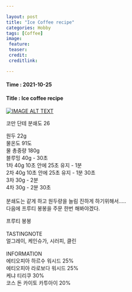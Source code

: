 ```yaml
---

layout: post
title: "Ice Coffee recipe"
categories: Hobby
tags: [Coffee]
image:
 feature: 
 teaser: 
 credit:
 creditlink:

---
```


#### Time : 2021-10-25
#### Title : Ice coffee recipe

[![IMAGE ALT TEXT](https://img.youtube.com/vi/MoTbIAf-kpY/0.jpg)](https://www.youtube.com/watch?v=MoTbIAf-kpY "Video Title")


코만 단테 분쇄도 26<br>

원두 22g<br>
물온도 91도<br>
물 총중량 180g<br>
블루밍 40g - 30초<br>
1차 40g 10초 안에 25초 유지 - 1분 <br>
2차 40g 10초 안에 25초 유지 - 1분 30초<br>
3차 30g - 2분<br>
4차 30g - 2분 30초<br>
<br>
분쇄도는 같게 하고 원두량을 늘림 진하게 하기위해서.....<br>
다음에 프루티 봉봉을 주문 한번 해봐야겠다.<br>

프루티 봉봉<br>
<br>
TASTINGNOTE<br>
얼그레이, 케인슈가, 시러피, 클린<br>
<br>
INFORMATION<br>
에티오피아 하르수 워시드 25%<br>
에티오피아 라로보다 워시드 25%<br>
케냐 티리쿠 30%<br>
코스 돈 카이토 카투아이 20%<br>

